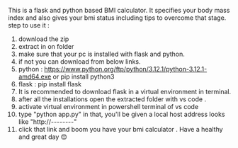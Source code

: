 This is a flask and python based BMI calculator. It specifies your body mass index and also gives your bmi status including tips to overcome that stage. 
step to use it :
1. download the zip
2. extract in on folder
3. make sure that your pc is installed with flask and python.
4. if not you can download from below links.
5. python : https://www.python.org/ftp/python/3.12.1/python-3.12.1-amd64.exe or pip install python3
6. flask : pip install flask
7. It is recommended to download flask in a virtual environment in terminal.
8. after all the installations open the extracted folder with vs code .
9. activate virtual environment in powershell terminal of vs code
10. type "python app.py" in that, you'll be given a local host address looks like "http://--------"
11. click that link and boom you have your bmi calculator .
    Have a healthy and great day 😊
